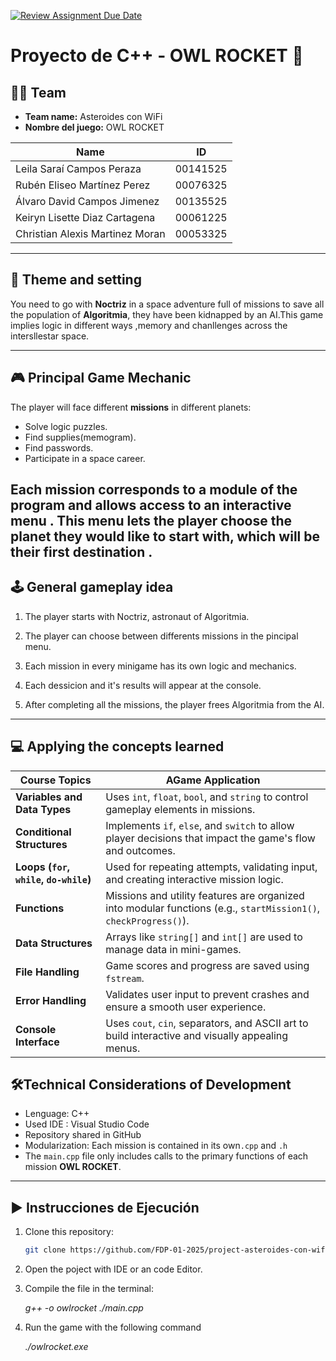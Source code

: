 [![Review Assignment Due Date](https://classroom.github.com/assets/deadline-readme-button-22041afd0340ce965d47ae6ef1cefeee28c7c493a6346c4f15d667ab976d596c.svg)](https://classroom.github.com/a/mi1WNrHU)

# Proyecto de C++ - OWL ROCKET 🚀

## 👨‍🚀 Team

- **Team name:** Asteroides con WiFi
- **Nombre del juego:** OWL ROCKET

| Name   | ID|
|--------|--------|
| Leila Saraí Campos Peraza | 00141525 |
| Rubén Eliseo Martínez Perez | 00076325 |
| Álvaro David Campos Jimenez | 00135525 |
| Keiryn Lisette Diaz Cartagena | 00061225 |
| Christian Alexis Martinez Moran | 00053325 |

---

## 🧠 Theme and setting

 You need to go with **Noctriz** in a space adventure full of missions to save all the population of  **Algoritmia**, they have been kidnapped by an AI.This game implies logic in different ways ,memory and chanllenges across the intersllestar space. 

---

## 🎮  Principal Game Mechanic 

The player will face different  **missions** in different planets:

- Solve logic puzzles.
- Find supplies(memogram).
- Find passwords.
- Participate in a space career.

Each mission corresponds to a module of the program and allows access to an interactive menu . This menu lets the player choose the planet they would like to start with, which will be their first destination .
---

## 🕹️ General gameplay idea 

1. The player starts with Noctriz, astronaut of Algoritmia.

2. The player can choose between differents missions in the pincipal menu. 

3. Each mission in every minigame has its own logic and mechanics.

4. Each dessicion and it's results will appear at the console.

5. After completing all the missions, the player frees Algoritmia from the AI.

---

## 💻 Applying the concepts learned

| **Course Topics**                  | **AGame Application**                                                                 |
|-----------------------------------|----------------------------------------------------------------------------------------|
| **Variables and Data Types**      | Uses `int`, `float`, `bool`, and `string` to control gameplay elements in missions.   |
| **Conditional Structures**        | Implements `if`, `else`, and `switch` to allow player decisions that impact the game's flow and outcomes. |
| **Loops (`for`, `while`, `do-while`)** | Used for repeating attempts, validating input, and creating interactive mission logic.  |
| **Functions**                     | Missions and utility features are organized into modular functions (e.g., `startMission1()`, `checkProgress()`). |
| **Data Structures**               | Arrays like `string[]` and `int[]` are used to manage data in mini-games.              |
| **File Handling**                 | Game scores and progress are saved using `fstream`.                                   |
| **Error Handling**                | Validates user input to prevent crashes and ensure a smooth user experience.           |
| **Console Interface**             | Uses `cout`, `cin`, separators, and ASCII art to build interactive and visually appealing menus. |


## 🛠️Technical Considerations of Development

- Lenguage: C++
- Used IDE : Visual Studio Code
- Repository shared in GitHub
- Modularization: Each mission is contained in its own`.cpp` and `.h`
- The `main.cpp`  file only includes calls to the primary functions of each mission **OWL ROCKET**.

---

## ▶️ Instrucciones de Ejecución

1. Clone this repository:
   ```bash
   git clone https://github.com/FDP-01-2025/project-asteroides-con-wifi.git

2. Open the poject with IDE or an code Editor.

3. Compile the file in the terminal:

   *g++ -o owlrocket ./main.cpp*

4. Run the game with the following command

   *./owlrocket.exe*
